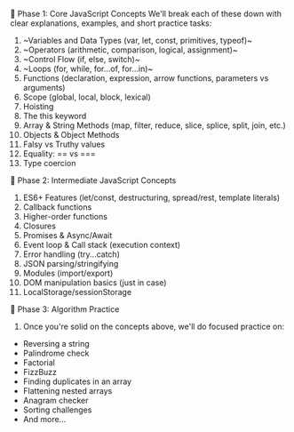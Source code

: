 🧠 Phase 1: Core JavaScript Concepts
We'll break each of these down with clear explanations, examples, and short practice tasks:

1. ~Variables and Data Types (var, let, const, primitives, typeof)~
2. ~Operators (arithmetic, comparison, logical, assignment)~
3. ~Control Flow (if, else, switch)~
4. ~Loops (for, while, for...of, for...in)~
5. Functions (declaration, expression, arrow functions, parameters vs arguments)
6. Scope (global, local, block, lexical)
7. Hoisting
8. The this keyword
9. Array & String Methods (map, filter, reduce, slice, splice, split, join, etc.)
10. Objects & Object Methods
11. Falsy vs Truthy values
12. Equality: == vs ===
13. Type coercion

🚀 Phase 2: Intermediate JavaScript Concepts

1. ES6+ Features (let/const, destructuring, spread/rest, template literals)
2. Callback functions
3. Higher-order functions
4. Closures
5. Promises & Async/Await
6. Event loop & Call stack (execution context)
7. Error handling (try...catch)
8. JSON parsing/stringifying
9. Modules (import/export)
10. DOM manipulation basics (just in case)
11. LocalStorage/sessionStorage

🧩 Phase 3: Algorithm Practice

1. Once you're solid on the concepts above, we'll do focused practice on:

- Reversing a string
- Palindrome check
- Factorial
- FizzBuzz
- Finding duplicates in an array
- Flattening nested arrays
- Anagram checker
- Sorting challenges
- And more...
